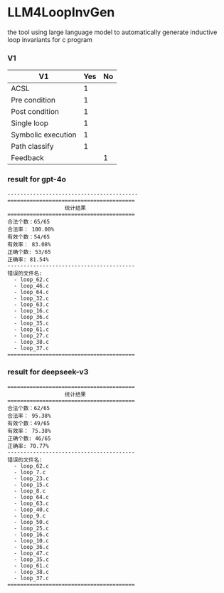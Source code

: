 # LLM4LoopInvGen
the tool using large language model to automatically generate inductive loop invariants for c program

### V1

| V1                 | Yes  | No   |
| ------------------ | ---- | ---- |
| ACSL               | 1    |      |
| Pre condition      | 1    |      |
| Post condition     | 1    |      |
| Single loop        | 1    |      |
| Symbolic execution | 1    |      |
| Path classify      | 1    |      |
| Feedback           |      | 1    |

### result for gpt-4o

```
-----------------------------------------
========================================
                  统计结果                  
========================================
合法个数：65/65
合法率： 100.00%
有效个数：54/65
有效率： 83.08%
正确个数: 53/65
正确率: 81.54%
----------------------------------------
错误的文件名:
  - loop_62.c
  - loop_46.c
  - loop_64.c
  - loop_32.c
  - loop_63.c
  - loop_16.c
  - loop_36.c
  - loop_35.c
  - loop_61.c
  - loop_27.c
  - loop_38.c
  - loop_37.c
========================================
```

### result for deepseek-v3

```
========================================
                  统计结果
========================================
合法个数：62/65
合法率： 95.38%
有效个数：49/65
有效率： 75.38%
正确个数: 46/65
正确率: 70.77%
----------------------------------------
错误的文件名:
  - loop_62.c
  - loop_7.c
  - loop_23.c
  - loop_15.c
  - loop_8.c
  - loop_64.c
  - loop_63.c
  - loop_40.c
  - loop_9.c
  - loop_50.c
  - loop_25.c
  - loop_16.c
  - loop_10.c
  - loop_36.c
  - loop_47.c
  - loop_35.c
  - loop_61.c
  - loop_38.c
  - loop_37.c
========================================
```


